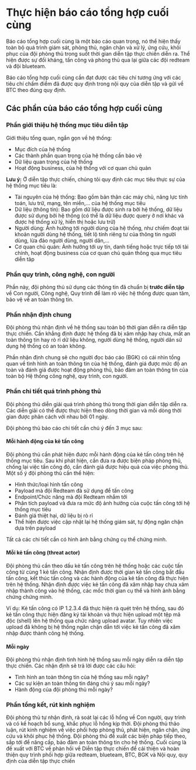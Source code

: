 # Thực hiện báo cáo tổng hợp cuối cùng

Báo cáo tổng hợp cuối cùng là một báo cáo quan trọng, nó thể hiện thấy toàn bộ quá trình giám sát, phòng thủ, ngăn chặn và xử lý, ứng cứu, khôi phục của đội phòng thủ trong suốt thời gian diễn tập thực chiến diễn ra. Thể hiện được sự đối kháng, tấn công và phòng thủ qua lại giữa các đội redteam và đội blueteam.

Báo cáo tổng hợp cuối cùng cần đạt được các tiêu chí tương ứng với các tiêu chí chấm điểm đã được quy định trong nội quy của diễn tập và gửi về BTC theo đúng quy định.

## Các phần của báo cáo tổng hợp cuối cùng

### Phần giới thiệu hệ thống mục tiêu diễn tập
Giới thiệu tổng quan, ngắn gọn về hệ thống:
  - Mục đích của hệ thống
  - Các thành phần quan trọng của hệ thống cần bảo vệ
  - Dữ liệu quan trọng của hệ thống
  - Hoạt động business, của hệ thống với cơ quan chủ quản

**Lưu ý:** Ở diễn tập thực chiến, chúng tôi quy định các mục tiêu thực sự của hệ thống mục tiêu là:
  - Tài nguyên của hệ thống: Bao gồm bản thân các máy chủ, năng lực tính toán, lưu trữ, mạng, tên miền,... của hệ thống mục tiêu
  - Dữ liệu (thông tin): Bao gồm dữ liệu được sinh ra bởi hệ thống, dữ liệu được sử dụng bởi hệ thống (có thể là dữ liệu được query ở nơi khác và được hệ thống xử lý, hiển thị hoặc lưu trữ)
  - Người dùng: Ảnh hưởng tới người dùng của hệ thống, như chiếm đoạt tài khoản người dùng hệ thống, tiết lộ tính riêng tư của thông tin người dùng, lừa đảo người dùng, người dân,...
  - Cơ quan chủ quản: Ảnh hưởng tới uy tín, danh tiếng hoặc trực tiếp tới tài chính, hoạt động business của cơ quan chủ quản thông qua mục tiêu diễn tâp

### Phần quy trình, công nghệ, con người
Phần này, đội phòng thủ sử dụng các thông tin đã chuẩn bị **trước diễn tập** về Con người, Công nghệ, Quy trình để làm rõ việc hệ thống được quan tâm, bảo vệ về an toàn thông tin.

### Phần nhận định chung
Đội phòng thủ nhận định về hệ thống sau toàn bộ thời gian diễn ra diễn tập thực chiến. Cần khẳng định được hệ thống đã bị xâm nhập hay chưa, mất an toàn thông tin hay rò rỉ dữ liệu không, người dùng hệ thống, người dân sử dụng hệ thống có an toàn không.

Phần nhận định chung sẽ cho người đọc báo cáo (BGK) có cái nhìn tổng quan về tình hình an toàn thông tin của hệ thống, đánh giá được mức độ an toàn và đánh giá được hoạt động phòng thủ, bảo đảm an toàn thông tin của toàn bộ Hệ thống công nghệ, quy trình, con người.

### Phần chi tiết quá trình phòng thủ
Đội phòng thủ diễn giải quá trình phòng thủ trong thời gian diễn tập diễn ra.
Các diễn giải có thể được thực hiện theo dòng thời gian và mỗi dòng thời gian được phân cách với nhau bởi 01 ngày.

Đội phòng thủ báo cáo chi tiết cần chú ý đến 3 mục sau:
#### Mỗi hành động của kẻ tấn công

Đội phòng thủ cần phát hiện được mỗi hành động của kẻ tấn công trên hệ thống mục tiêu. Sau khi phát hiện, cần đưa ra được biện pháp phòng thủ, chống lại việc tấn công đó, cần đánh giá được hiệu quả của việc phòng thủ.
Một số ý đội phòng thủ cần thể hiện:
  - Hình thức/loại hình tấn công
  - Payload mà đội Redteam đã sử dụng để tấn công
  - Endpoint/Chức năng mà đội Redteam nhắm tới
  - Phân tích payload và đưa ra mức độ ảnh hưởng của cuộc tấn công tới hệ thống mục tiêu
  - Đánh giá thiệt hại, dữ liệu bị rò rỉ
  - Thể hiện được việc cập nhật lại hệ thống giám sát, tự động ngăn chặn dựa trên payload

Tất cả các chi tiết cần có hình ảnh bằng chứng cụ thể chứng minh.

#### Mỗi kẻ tấn công (threat actor)

Đội phòng thủ cần theo dấu kẻ tấn công trên hệ thống hoặc các cuộc tấn công từ cùng 1 kẻ tấn công. Nhận định được thời gian kẻ tấn công bắt đầu tấn công, kết thúc tấn công và các hành động của kẻ tấn công đã thực hiện trên hệ thống. Nhận định được việc kẻ tấn công đã xâm nhập hay chưa xâm nhập thành công vào hệ thống, các mốc thời gian cụ thể và hình ảnh bằng chứng chứng minh.

Ví dụ: Kẻ tấn công có IP 1.2.3.4 đã thực hiện rà quét trên hệ thống, sau đó kẻ tấn công thực hiện đăng ký tài khoản và thực hiện upload một tệp mã độc (shell) lên hệ thống qua chức năng upload avatar. Tuy nhiên việc upload đã không bị hệ thống ngăn chặn dẫn tới việc kẻ tấn công đã xâm nhập được thành công hệ thống.

#### Mỗi ngày

Đội phòng thủ nhận định tình hình hệ thống sau mỗi ngày diễn ra diễn tập thực chiến. Các nhận định sẽ trả lời được các câu hỏi:
- Tình hình an toàn thông tin của hệ thống sau mỗi ngày?
- Các sự kiện an toàn thông tin đáng chú ý sau mỗi ngày?
- Hành động của đội phòng thủ mỗi ngày?

### Phần tổng kết, rút kinh nghiệm
Đội phòng thủ tự nhận định, rà soát lại các lỗ hổng về Con người, quy trình và có kế hoạch bổ sung, khắc phục lỗ hổng kịp thời.
Đội phòng thủ thảo luận, rút kinh nghiệm về việc phối hợp phòng thủ, phát hiện, ngăn chặn, ứng cứu và khôi phục hệ thống.
Đội phòng thủ đề xuất các biện pháp tiếp theo, sắp tới để nâng cấp, bảo đảm an toàn thông tin cho hệ thống.
Cuối cùng là đề xuất với BTC về phản hồi về Diễn tập thực chiến để cải thiện và hoàn thiện quy trình phối hợp giữa redteam, blueteam, BTC, BGK và Nội quy, quy định của diễn tập thực chiến